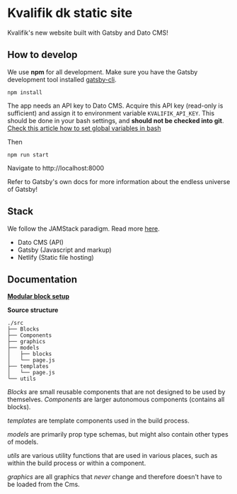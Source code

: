 # Kvalifik dk static site

Kvalifik's new website built with Gatsby and Dato CMS!

## How to develop

We use **npm** for all development. Make sure you have the Gatsby development tool installed [gatsby-cli](https://www.npmjs.com/package/gatsby-cli).

`npm install`

The app needs an API key to Dato CMS. Acquire this API key (read-only is sufficient) and assign it to environment variable `KVALIFIK_API_KEY`. This should be done in your bash settings, and **should not be checked into git**.
[Check this article how to set global variables in bash](https://medium.com/@himanshuagarwal1395/setting-up-environment-variables-in-macos-sierra-f5978369b255)

Then

`npm run start`

Navigate to http://localhost:8000

Refer to Gatsby's own docs for more information about the endless universe of Gatsby!

## Stack

We follow the JAMStack paradigm. Read more [here](https://jamstack.org/).

* Dato CMS (API)
* Gatsby (Javascript and markup)
* Netlify (Static file hosting)

## Documentation

[**Modular block setup**](https://github.com/Kvalifik/kvalifikdk-static/wiki/Modular-setup)

**Source structure**

```
./src
├── Blocks
├── Components
├── graphics
├── models
│   ├── blocks
│   └── page.js
├── templates
│   └── page.js
└── utils
```

*Blocks* are small reusable components that are not designed to be used by themselves. *Components* are larger autonomous components (contains all blocks).

*templates* are template components used in the build process.

*models* are primarily prop type schemas, but might also contain other types of models.

*utils* are various utility functions that are used in various places, such as within the build process or within a component.

*graphics* are all graphics that *never* change and therefore doesn't have to be loaded from the Cms.
